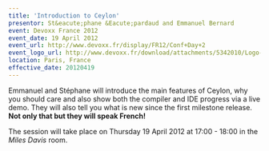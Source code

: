 ```yaml
---
title: 'Introduction to Ceylon'
presentor: St&eacute;phane &Eacute;pardaud and Emmanuel Bernard
event: Devoxx France 2012
event_date: 19 April 2012
event_url: http://www.devoxx.fr/display/FR12/Conf+Day+2
event_logo_url: http://www.devoxx.fr/download/attachments/5342010/Logo-Devoxx-France-seul.png
location: Paris, France
effective_date: 20120419
---
```

Emmanuel and Stéphane will introduce the main features of Ceylon, why you should care 
and also show both the compiler and IDE progress via a live demo. They will also tell you
what is new since the first milestone release. **Not only that but they will speak French!**

The session will take place on Thursday 19 April 2012 at 17:00 - 18:00 in the _Miles Davis_
room.

